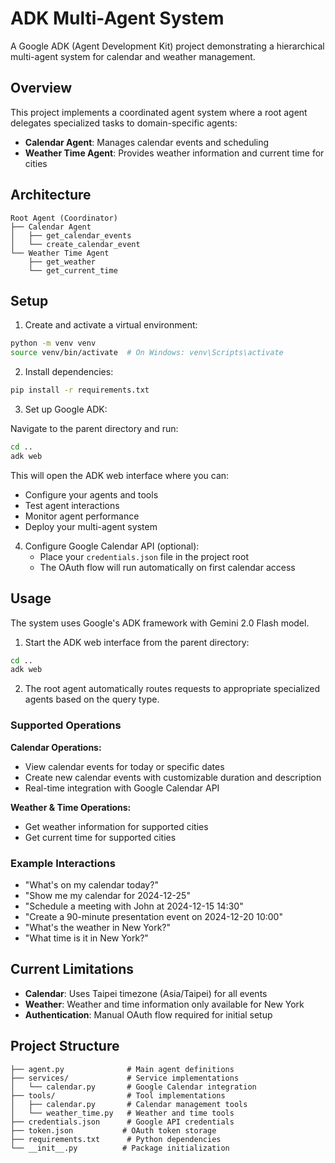 # ADK Multi-Agent System

A Google ADK (Agent Development Kit) project demonstrating a hierarchical multi-agent system for calendar and weather management.

## Overview

This project implements a coordinated agent system where a root agent delegates specialized tasks to domain-specific agents:

- **Calendar Agent**: Manages calendar events and scheduling
- **Weather Time Agent**: Provides weather information and current time for cities

## Architecture

```
Root Agent (Coordinator)
├── Calendar Agent
│   ├── get_calendar_events
│   └── create_calendar_event
└── Weather Time Agent
    ├── get_weather
    └── get_current_time
```

## Setup

1. Create and activate a virtual environment:

```bash
python -m venv venv
source venv/bin/activate  # On Windows: venv\Scripts\activate
```

2. Install dependencies:

```bash
pip install -r requirements.txt
```

3. Set up Google ADK:

Navigate to the parent directory and run:
```bash
cd ..
adk web
```

This will open the ADK web interface where you can:
- Configure your agents and tools
- Test agent interactions
- Monitor agent performance
- Deploy your multi-agent system

4. Configure Google Calendar API (optional):
   - Place your `credentials.json` file in the project root
   - The OAuth flow will run automatically on first calendar access

## Usage

The system uses Google's ADK framework with Gemini 2.0 Flash model. 

1. Start the ADK web interface from the parent directory:
```bash
cd ..
adk web
```

2. The root agent automatically routes requests to appropriate specialized agents based on the query type.

### Supported Operations

**Calendar Operations:**

- View calendar events for today or specific dates
- Create new calendar events with customizable duration and description
- Real-time integration with Google Calendar API

**Weather & Time Operations:**

- Get weather information for supported cities
- Get current time for supported cities

### Example Interactions

- "What's on my calendar today?"
- "Show me my calendar for 2024-12-25"
- "Schedule a meeting with John at 2024-12-15 14:30"
- "Create a 90-minute presentation event on 2024-12-20 10:00"
- "What's the weather in New York?"
- "What time is it in New York?"

## Current Limitations

- **Calendar**: Uses Taipei timezone (Asia/Taipei) for all events
- **Weather**: Weather and time information only available for New York
- **Authentication**: Manual OAuth flow required for initial setup

## Project Structure

```
├── agent.py              # Main agent definitions
├── services/             # Service implementations
│   └── calendar.py       # Google Calendar integration
├── tools/                # Tool implementations
│   ├── calendar.py       # Calendar management tools
│   └── weather_time.py   # Weather and time tools
├── credentials.json      # Google API credentials
├── token.json           # OAuth token storage
├── requirements.txt      # Python dependencies
└── __init__.py          # Package initialization
```
